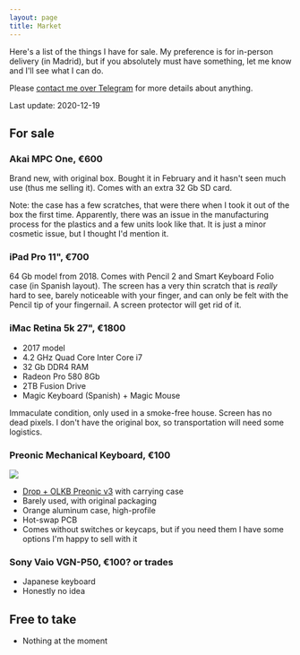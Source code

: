 ```yaml
---
layout: page
title: Market
---
```


Here's a list of the things I have for sale. My preference is for in-person delivery (in Madrid), but if you absolutely must have something, let me know and I'll see what I can do.

Please [contact me over Telegram](https://t.me/bomberstudios) for more details about anything.

Last update: 2020-12-19

## For sale

### Akai MPC One, €600

Brand new, with original box. Bought it in February and it hasn't seen much use (thus me selling it). Comes with an extra 32 Gb SD card.

Note: the case has a few scratches, that were there when I took it out of the box the first time. Apparently, there was an issue in the manufacturing process for the plastics and a few units look like that. It is just a minor cosmetic issue, but I thought I'd mention it.


### iPad Pro 11", €700

64 Gb model from 2018. Comes with Pencil 2 and Smart Keyboard Folio case (in Spanish layout).
The screen has a very thin scratch that is *really* hard to see, barely noticeable with your finger, and can only be felt with the Pencil tip of your fingernail. A screen protector will get rid of it.


### iMac Retina 5k 27", €1800

- 2017 model
- 4.2 GHz Quad Core Inter Core i7
- 32 Gb DDR4 RAM
- Radeon Pro 580 8Gb
- 2TB Fusion Drive
- Magic Keyboard (Spanish) + Magic Mouse

Immaculate condition, only used in a smoke-free house. Screen has no dead pixels. I don't have the original box, so transportation will need some logistics.


### Preonic Mechanical Keyboard, €100

![](https://massdrop-s3.imgix.net/img_thread/1600670659021.139849749986496873318856-IMG5554.jpeg?auto=format&fm=jpg&fit=max&w=1300&h=1083&dpr=2&q=40)

- [Drop + OLKB Preonic v3](https://drop.com/buy/preonic-mechanical-keyboard) with carrying case
- Barely used, with original packaging
- Orange aluminum case, high-profile
- Hot-swap PCB
- Comes without switches or keycaps, but if you need them I have some options I'm happy to sell with it


### Sony Vaio VGN-P50, €100? or trades

- Japanese keyboard
- Honestly no idea

## Free to take

- Nothing at the moment